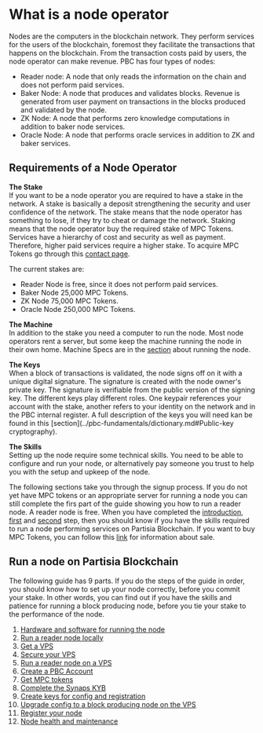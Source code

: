 # What is a node operator
Nodes are the computers in the blockchain network. They perform services for the users of the blockchain, foremost they facilitate the transactions that happens on the blockchain. From the transaction costs paid by users, the node operator can make revenue.
PBC has four types of nodes:

- Reader node: A node that only reads the information on the chain and does not perform paid services.
- Baker Node: A node that produces and validates blocks. Revenue is generated from user payment on transactions in the blocks produced and validated by the node.
- ZK Node: A node that performs zero knowledge computations in addition to baker node services.
- Oracle Node: A node that performs oracle services in addition to ZK and baker services.

## Requirements of a Node Operator
**The Stake**  
If you want to be a node operator you are required to have a stake in the network. A stake is basically a deposit strengthening the security and user confidence of the network. The stake means that the node operator has something to lose, if they try to cheat or damage the network.
Staking means that the node operator buy the required stake of MPC Tokens. Services have a hierarchy of cost and security as well as payment. Therefore, higher paid services require a higher stake. To acquire MPC Tokens go through this [contact page](https://kyc.partisiablockchain.com/).

The current stakes are:

- Reader Node is free, since it does not perform paid services.
- Baker Node 25,000 MPC Tokens.
- ZK Node 75,000 MPC Tokens.
- Oracle Node 250,000 MPC Tokens.

**The Machine**  
In addition to the stake you need a computer to run the node. Most node operators rent a server, but some keep the machine running the node in their own home. Machine Specs are in the [section](../node-operations/operator-1-specs.md) about running the node.

**The Keys**  
When a block of transactions is validated, the node signs off on it with a unique digital signature. The signature is created with the node owner's private key. The signature is verifiable from the public version of the signing key. The different keys play different roles. One keypair references your account with the stake, another refers to your identity on the network and in the PBC internal register. A full description of the keys you will need kan be found in this [section](../pbc-fundamentals/dictionary.md#Public-key cryptography).

**The Skills**  
Setting up the node require some technical skills. You need to be able to configure and run your node, or alternatively pay someone you trust to help you with the setup and upkeep of the node.

The following sections take you through the signup process. If you do not yet have MPC tokens or an appropriate server for running a node you can still complete the firs part of the guide showing you how to run a reader node. A reader node is free. When you have completed the [introduction](../node-operations/operator-0-introduction.md), [first](../node-operations/operator-1-specs.md) and [second](../node-operations/operator-2-reader.md) step, then you should know if you have the skills required to run a node performing services on Partisia Blockchain. If you want to buy MPC Tokens, you can follow this [link](https://kyc.partisiablockchain.com/) for information about sale.


## Run a node on Partisia Blockchain

The following guide has 9 parts. If you do the steps of the guide in order, you should know how to set up your node correctly, before you commit your stake. In other words, you can find out if you have the skills and patience for running a block producing node, before you tie your stake to the performance of the node.

1. [Hardware and software for running the node](../node-operations/operator-1-specs.md)   
2. [Run a reader node locally](../node-operations/operator-2-reader.md)   
3. [Get a VPS](../node-operations/operator-3-vps.md)   
4. [Secure your VPS](../node-operations/operator-4-security.md)   
5. [Run a reader node on a VPS](../node-operations/operator-5-reader-vps.md)  
6. [Create a PBC Account](../node-operations/operator-6-create-account.md)    
7. [Get MPC tokens](../node-operations/operator-7-get-mpc-tokens.md)   
8. [Complete the Synaps KYB](../node-operations/operator-8-synaps.md)   
9. [Create keys for config and registration](../node-operations/operator-9-keys.md)   
10. [Upgrade config to a block producing node on the VPS](../node-operations/operator-10-bp.md)   
11. [Register your node](../node-operations/operator-11-registration.md)   
12. [Node health and maintenance](../node-operations/operator-12-node-health.md)   